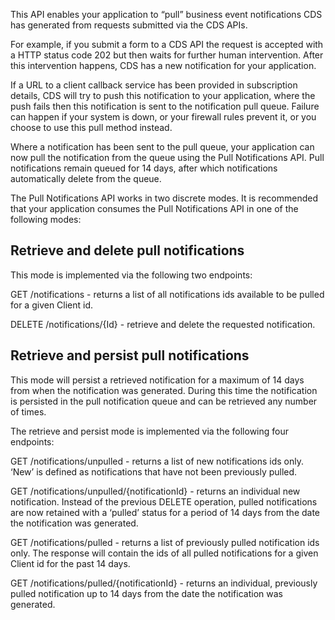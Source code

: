 This API enables your application to “pull” business event notifications CDS has generated from requests submitted via the CDS APIs.

For example, if you submit a form to a CDS API the request is accepted with a HTTP status code 202 but then waits for further human intervention. After this intervention happens, CDS has a new notification for your application.

If  a URL to a client callback service has been provided in  subscription details, CDS will try to push this notification to your application,  where the push fails then this notification is sent to the notification pull queue. Failure can happen if your system is down, or your firewall rules prevent it, or you choose to use this pull method instead.

Where a notification has been sent to the pull queue, your application can now pull the notification from the queue using the Pull Notifications API.  Pull notifications remain queued for 14 days, after which notifications automatically delete from the queue.


The Pull Notifications API works in two discrete modes.  It is recommended that your application consumes the Pull Notifications API in one of the following modes:


## Retrieve and delete pull notifications

This mode is implemented via the following two  endpoints:

GET /notifications - returns a list of all notifications ids available to be pulled for a given Client id.

DELETE /notifications/{Id} - retrieve and delete the requested notification.


## Retrieve and persist pull notifications

This mode will persist a retrieved notification for a maximum of 14 days from when the notification was generated. During this time the notification is persisted in the pull notification queue and can be retrieved any number of times.

The retrieve and persist mode is implemented via the following four endpoints:

GET /notifications/unpulled - returns a list of new notifications ids only. ‘New’ is  defined as notifications that have not been previously pulled.

GET /notifications/unpulled/{notificationId} - returns an individual new notification. Instead of the previous DELETE operation, pulled notifications are now retained with a ‘pulled’ status for a period of 14 days from the date the notification was generated.

GET /notifications/pulled - returns a list of previously pulled notification ids only. The response will contain the  ids of all pulled notifications for a given Client id for the past 14 days.

GET /notifications/pulled/{notificationId} - returns an individual, previously pulled notification up to 14 days from the date the notification was generated.

